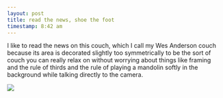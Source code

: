 ```yaml
---
layout: post
title: read the news, shoe the foot
timestamp: 8:42 am
---
```


I like to read the news on this couch, which I call my Wes Anderson couch because its area is decorated slightly too symmetrically to be the sort of couch you can really relax on without worrying about things like framing and the rule of thirds and the rule of playing a mandolin softly in the background while talking directly to the camera.

![](https://lh3.googleusercontent.com/XYkJQ0hTCMn4AUBuPHtjdZ_5tBV-AAnErhu3o4V29yjBr7gY0V--qO0SB8DPmemXlRIN9lOCPZWsAH8O1tuvHTyuN2iBP4KDs6JqTZ8Of7MUF-OAJGYpR0mBAckSiLx6yvX8w_SJECk63kk-JgZtojsB3NUO90a2iBsP-RkARWXle-kCOi9ok7hJ5TS2039JSuqJA-qfLz1G4z7Q8HYqzm3HzlgkKym3n4fufrhIV06s8Jtcs6gtSR9FLLSpnpR6fgRvcoFKTL1S6k5zcEozOILDmPZs7iDeMBfmuZfOAjLR4rjeYR28gIuNIJGvo8AOQvQCQxXVg_v5ONGslNhtvv9P7KsLedIjytFSyG2kgiomJzFT-rIfb_rPaYGx4sOQuvQU1okmr-vubh-MnVp4G2pLloyPfwWAYaW6_l0F33lxAqjDi80P3CYLQQ7U-TO6TYiLPjrCwYYiJ0fZdKDhDO5nHwP07_AoF6wnEakMuZ9-yQwHrzrTKYGKDc9QVTziwxId9PvuvmfU2IDyGvybY1RoAG9DxVPuAGhX0CXhi6NfVdF9hgx2BjIg-kAFSjB3SNXwyjBWNJ6hNEAAHeGQRAZKMBYiumbVsCzbScKiOYSzW8xHBw=w603-h803-no)

